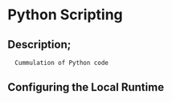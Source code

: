 # Python Scripting

## Description;
      Cummulation of Python code 

## Configuring the Local Runtime 
 